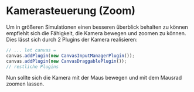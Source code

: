 # Kamerasteuerung (Zoom)

Um in größeren Simulationen einen besseren überblick behalten zu können empfiehlt sich die Fähigkeit,
die Kamera bewegen und zoomen zu können.
Dies lässt sich durch 2 Plugins der Kamera realisieren:
```typescript
// ... let canvas = 
canvas.addPlugin(new CanvasInputManagerPlugin());
canvas.addPlugin(new CanvasDraggablePlugin());
// restliche Plugins
```

Nun sollte sich die Kamera mit der Maus bewegen und mit dem Mausrad zoomen lassen.

